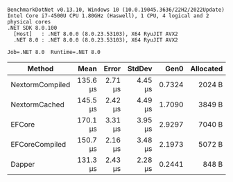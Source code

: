 ```

BenchmarkDotNet v0.13.10, Windows 10 (10.0.19045.3636/22H2/2022Update)
Intel Core i7-4500U CPU 1.80GHz (Haswell), 1 CPU, 4 logical and 2 physical cores
.NET SDK 8.0.100
  [Host]   : .NET 8.0.0 (8.0.23.53103), X64 RyuJIT AVX2
  .NET 8.0 : .NET 8.0.0 (8.0.23.53103), X64 RyuJIT AVX2

Job=.NET 8.0  Runtime=.NET 8.0  

```
| Method          | Mean     | Error   | StdDev  | Gen0   | Allocated |
|---------------- |---------:|--------:|--------:|-------:|----------:|
| NextormCompiled | 135.6 μs | 2.71 μs | 4.45 μs | 0.7324 |    2024 B |
| NextormCached   | 145.5 μs | 2.42 μs | 4.49 μs | 1.7090 |    3849 B |
| EFCore          | 170.1 μs | 3.31 μs | 3.95 μs | 2.9297 |    7040 B |
| EFCoreCompiled  | 150.7 μs | 2.16 μs | 3.48 μs | 2.1973 |    5072 B |
| Dapper          | 131.3 μs | 2.43 μs | 2.28 μs | 0.2441 |     848 B |
